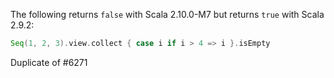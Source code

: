 The following returns `false` with Scala 2.10.0-M7 but returns `true` with Scala 2.9.2:

```scala
Seq(1, 2, 3).view.collect { case i if i > 4 => i }.isEmpty
```
Duplicate of #6271
